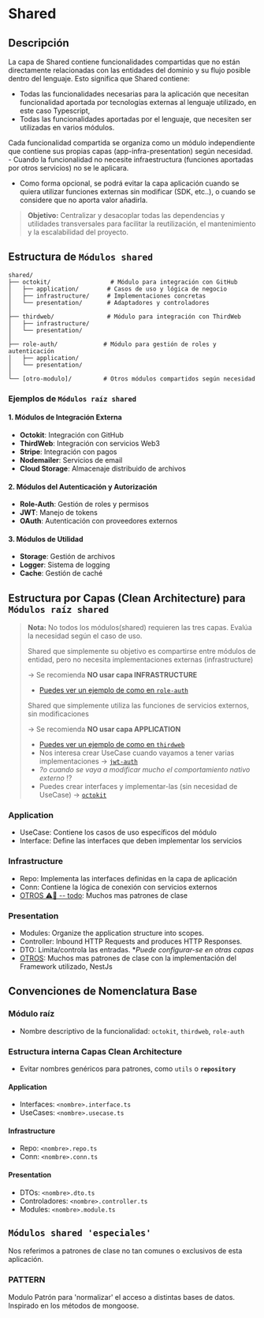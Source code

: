 # Shared

## Descripción
La capa de Shared contiene funcionalidades compartidas que no están directamente relacionadas con las entidades del dominio y su flujo posible dentro del lenguaje. Esto significa que Shared contiene:
- Todas las funcionalidades necesarias para la aplicación que necesitan funcionalidad aportada por tecnologías externas al lenguaje utilizado, en este caso Typescript, 
- Todas las funcionalidades aportadas por el lenguaje, que necesiten ser utilizadas en varios módulos.

Cada funcionalidad compartida se organiza como un módulo independiente que contiene sus propias capas (app-infra-presentation) según necesidad. - Cuando la funcionalidad no necesite infraestructura (funciones aportadas por otros servicios) no se le aplicara. 
- Como forma opcional, se podrá evitar la capa aplicación cuando se quiera utilizar funciones externas sin modificar (SDK, etc..), o cuando se considere que no aporta valor añadirla.

> **Objetivo:** Centralizar y desacoplar todas las dependencias y utilidades transversales para facilitar la reutilización, el mantenimiento y la escalabilidad del proyecto.

## Estructura de `Módulos shared`

```
shared/
├── octokit/                 # Módulo para integración con GitHub
│   ├── application/        # Casos de uso y lógica de negocio
│   ├── infrastructure/     # Implementaciones concretas
│   └── presentation/       # Adaptadores y controladores
│
├── thirdweb/               # Módulo para integración con ThirdWeb
│   ├── infrastructure/
│   └── presentation/
│
├── role-auth/             # Módulo para gestión de roles y autenticación
│   ├── application/
│   └── presentation/
│
└── [otro-modulo]/         # Otros módulos compartidos según necesidad
```

### Ejemplos de `Módulos raíz shared`

#### 1. Módulos de Integración Externa
- **Octokit**: Integración con GitHub
- **ThirdWeb**: Integración con servicios Web3
- **Stripe**: Integración con pagos
- **Nodemailer**: Servicios de email
- **Cloud Storage**: Almacenaje distribuido de archivos

#### 2. Módulos del Autenticación y Autorización
- **Role-Auth**: Gestión de roles y permisos
- **JWT**: Manejo de tokens
- **OAuth**: Autenticación con proveedores externos

#### 3. Módulos de Utilidad
- **Storage**: Gestión de archivos
- **Logger**: Sistema de logging
- **Cache**: Gestión de caché

## Estructura por Capas (Clean Architecture) para `Módulos raíz shared` 

> **Nota:** No todos los módulos(shared) requieren las tres capas. Evalúa la necesidad según el caso de uso.
> 
> Shared que simplemente su objetivo es compartirse entre módulos de entidad, pero no necesita implementaciones externas (infrastructure)
>  
> -> Se recomienda **NO usar capa INFRASTRUCTURE**
> - [Puedes ver un ejemplo de como en `role-auth`](./role-auth/)
> 
> Shared que simplemente utiliza las funciones de servicios externos, sin modificaciones 
> 
> -> Se recomienda **NO usar capa APPLICATION**
> - [Puedes ver un ejemplo de como en `thirdweb`](./thirdweb/)
> - Nos interesa crear UseCase cuando vayamos a tener varias implementaciones -> [`jwt-auth`](./jwt-auth/) 
> - _?o cuando se vaya a modificar mucho el comportamiento nativo externo_ ⁉️
> - Puedes crear interfaces y implementar-las (sin necesidad de UseCase) -> [`octokit`](./octokit/)

### Application
- UseCase: Contiene los casos de uso específicos del módulo 
- Interface: Define las interfaces que deben implementar los servicios


### Infrastructure
- Repo: Implementa las interfaces definidas en la capa de aplicación
- Conn: Contiene la lógica de conexión con servicios externos
- [OTROS ⚠️🚧 -- todo](../../docs/infrastructure.md): Muchos mas patrones de clase


### Presentation 
- Modules: Organize the application structure into scopes.
- Controller: Inbound HTTP Requests and produces HTTP Responses.
- DTO: Limita/controla las entradas. *_Puede configurar-se en otras capas_ 
- [OTROS](../../docs/presentation.md): Muchos mas patrones de clase con la implementación del Framework utilizado, NestJs

## Convenciones de Nomenclatura Base

### Módulo raíz
- Nombre descriptivo de la funcionalidad: `octokit`, `thirdweb`, `role-auth`

### Estructura interna Capas Clean Architecture

- Evitar nombres genéricos para patrones, como `utils` o **`repository`**

#### Application
- Interfaces: `<nombre>.interface.ts`
- UseCases: `<nombre>.usecase.ts`
#### Infrastructure
- Repo: `<nombre>.repo.ts`
- Conn: `<nombre>.conn.ts`

#### Presentation
- DTOs: `<nombre>.dto.ts`
- Controladores: `<nombre>.controller.ts`
- Modules: `<nombre>.module.ts`

## `Módulos shared 'especiales'`
Nos referimos a patrones de clase no tan comunes o exclusivos de esta aplicación.
### PATTERN
Modulo Patrón para 'normalizar' el acceso a distintas bases de datos. Inspirado en los métodos de mongoose.
